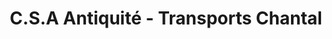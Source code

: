 ---
title: "C.S.A Antiquité - Transports Chantal"
url: /pantin/c-s-a-antiquite-transports-chantal/
shop: Antiquitäten
---